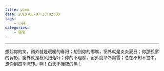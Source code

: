 ```yaml
---
title: poem
date: 2019-05-07 23:02:00
tags:
	- 小诗
categories: 
	- 随笔
---
```




<!-- more -->

---
想起你的笑，窗外就是暖暖的春阳；想到你的嘟嘴，窗外就是炎炎夏日；你那孤寥的背影，窗外就是秋风扫落叶；你的不理睬，窗外就冷冷飘雪；总在不知不觉中，想你到四季流转。啊！白天不懂夜的黑！